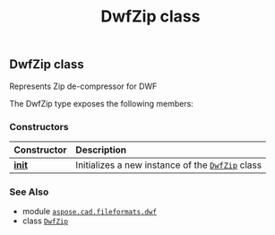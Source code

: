 ﻿---
title: DwfZip class
second_title: Aspose.CAD for Python via .NET API References
description: 
type: docs
weight: 50
url: /aspose.cad.fileformats.dwf/dwfzip/
is_root: false
---

## DwfZip class

Represents Zip de-compressor for DWF



The DwfZip type exposes the following members:

### Constructors
| Constructor | Description |
| :- | :- |
| [__init__](/cad/python-net/aspose.cad.fileformats.dwf/dwfzip/__init__/#io.RawIOBase) | Initializes a new instance of the [`DwfZip`](/cad/python-net/aspose.cad.fileformats.dwf/dwfzip) class |



### See Also
* module [`aspose.cad.fileformats.dwf`](..)
* class [`DwfZip`](/cad/python-net/aspose.cad.fileformats.dwf/dwfzip)
